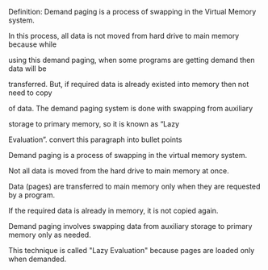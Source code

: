 Definition: Demand paging is a process of swapping in the Virtual Memory system.

In this process, all data is not moved from hard drive to main memory because while

using this demand paging, when some programs are getting demand then data will be

transferred. But, if required data is already existed into memory then not need to copy

of data. The demand paging system is done with swapping from auxiliary

storage to primary memory, so it is known as “Lazy

Evaluation”. convert this paragraph into bullet points



Demand paging is a process of swapping in the virtual memory system.

Not all data is moved from the hard drive to main memory at once.

Data (pages) are transferred to main memory only when they are requested by a program.

If the required data is already in memory, it is not copied again.

Demand paging involves swapping data from auxiliary storage to primary memory only as needed.

This technique is called "Lazy Evaluation" because pages are loaded only when demanded.
